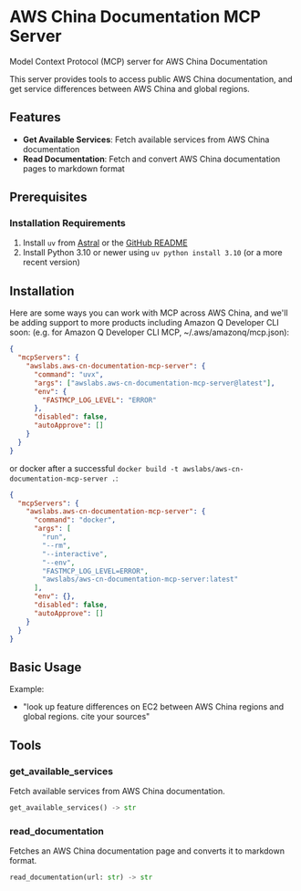 # AWS China Documentation MCP Server

Model Context Protocol (MCP) server for AWS China Documentation

This server provides tools to access public AWS China documentation, and get service differences between AWS China and global regions.

## Features

- **Get Available Services**: Fetch available services from AWS China documentation
- **Read Documentation**: Fetch and convert AWS China documentation pages to markdown format

## Prerequisites

### Installation Requirements

1. Install `uv` from [Astral](https://docs.astral.sh/uv/getting-started/installation/) or the [GitHub README](https://github.com/astral-sh/uv#installation)
2. Install Python 3.10 or newer using `uv python install 3.10` (or a more recent version)

## Installation

Here are some ways you can work with MCP across AWS China, and we'll be adding support to more products including Amazon Q Developer CLI soon: (e.g. for Amazon Q Developer CLI MCP, ~/.aws/amazonq/mcp.json):

```json
{
  "mcpServers": {
    "awslabs.aws-cn-documentation-mcp-server": {
      "command": "uvx",
      "args": ["awslabs.aws-cn-documentation-mcp-server@latest"],
      "env": {
        "FASTMCP_LOG_LEVEL": "ERROR"
      },
      "disabled": false,
      "autoApprove": []
    }
  }
}
```

or docker after a successful `docker build -t awslabs/aws-cn-documentation-mcp-server .`:

```json
{
  "mcpServers": {
    "awslabs.aws-cn-documentation-mcp-server": {
      "command": "docker",
      "args": [
        "run",
        "--rm",
        "--interactive",
        "--env",
        "FASTMCP_LOG_LEVEL=ERROR",
        "awslabs/aws-cn-documentation-mcp-server:latest"
      ],
      "env": {},
      "disabled": false,
      "autoApprove": []
    }
  }
}
```

## Basic Usage

Example:

- "look up feature differences on EC2 between AWS China regions and global regions. cite your sources"

## Tools

### get_available_services

Fetch available services from AWS China documentation.

```python
get_available_services() -> str
```

### read_documentation

Fetches an AWS China documentation page and converts it to markdown format.

```python
read_documentation(url: str) -> str
```

